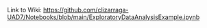 Link to Wiki: https://github.com/clizarraga-UAD7/Notebooks/blob/main/ExploratoryDataAnalysisExample.ipynb

